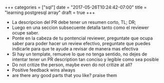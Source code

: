 +++
categories = ["sql"]
date = "2017-05-26T10:24:42-07:00"
title = "learning postgresql array"
draft = true
+++

- La descripcion del PR debe tener un resumen corto, TL; DR;
- Luego en una seccion subsecuente detalla tanto como el reviewer ocupe saber.
- Ponte en la cabeza de tu pontencial reviewer, preguntate que ocupa saber para poder
  hacer un review efectivo, preguntate que puedes indicarle para que te ayude a revisar
  de manera mas efectiva
- Si hay un template, remueve lo que no tenga sentido, no dejes de intentar tener un PR
  description tan conciso y legible como sea posible
- Do not critize the person, maybe even do not critize at all?
- Positive feedback wins always
- are there any good parts that you like? praise them
